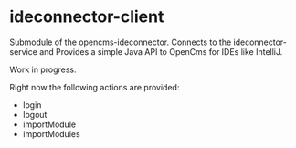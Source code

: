 ideconnector-client
===================

Submodule of the opencms-ideconnector. Connects to the ideconnector-service and Provides a simple Java API to OpenCms
for IDEs like IntelliJ.

Work in progress.

Right now the following actions are provided:

* login
* logout
* importModule
* importModules
